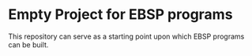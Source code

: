 # Empty Project for EBSP programs
This repository can serve as a starting point upon which EBSP programs can be built.
